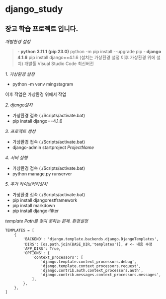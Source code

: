 # django_study
장고 학습 프로젝트 입니다.
-------------------------
*개발환경 설정*
>**-  python 3.11.1 (pip 23.0)**
>python -m pip install --upgrade pip
>**- django 4.1.6**
>pip install django==4.1.6 (설치는 가상환경 설정 이후 가상환경 위에 설치)
>개발툴 Visual Studio Code 최신버전

*1. 가상환경 설정*
- python -m venv mingstagram

이후 작업은 가상환경 위에서 작업

*2. django설치*
- 가상환경 접속 (./Scripts/activate.bat)
- pip install django==4.1.6

*3. 프로젝트 생성*
- 가상환경 접속 (./Scripts/activate.bat)
- django-admin startproject *ProjectName*

*4. 서버 실행*
- 가상환경 접속 (./Scripts/activate.bat)
- python manage.py runserver

*5. 추가 라이브러리설치*
- 가상환경 접속 (./Scripts/activate.bat)
- pip install djangorestframework
- pip install markdown
- pip install django-filter

*template Path를 찾지 못하는 문제. 환경설정*
```
TEMPLATES = [
    {
        'BACKEND': 'django.template.backends.django.DjangoTemplates',
        'DIRS': [os.path.join(BASE_DIR,'templates')], # <- 내용 수정
        'APP_DIRS': True,
        'OPTIONS': {
            'context_processors': [
                'django.template.context_processors.debug',
                'django.template.context_processors.request',
                'django.contrib.auth.context_processors.auth',
                'django.contrib.messages.context_processors.messages',
            ],
        },
    },
]
```